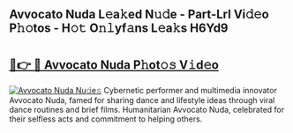 ## Avvocato Nuda L𝚎a𝚔ed N𝚞𝚍e - Part-Lrl Vi𝚍𝚎o P𝚑𝚘tos - H𝚘𝚝 O𝚗𝚕yf𝚊ns L𝚎a𝚔s H6Yd9

# <h2><a href="http://kfbjhl.oniu.top/?m=Avvocato+Nuda">🔗👉 🔴 Avvocato Nuda P𝚑ot𝚘𝚜 V𝚒d𝚎o</a></h2>

[![Avvocato Nuda Nu𝚍e𝚜](https://i.imgur.com/0qMVB7G.gif)](http://kfbjhl.oniu.top/?m=Avvocato+Nuda)
Cybernetic performer and multimedia innovator Avvocato Nuda, famed for sharing dance and lifestyle ideas through viral dance routines and brief films. Humanitarian Avvocato Nuda, celebrated for their selfless acts and commitment to helping others.  

